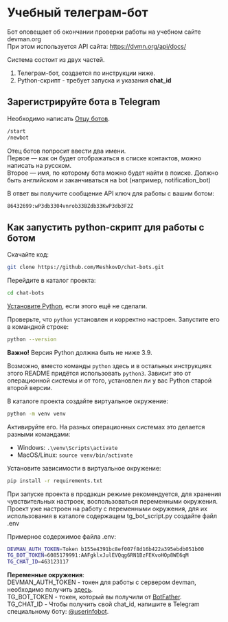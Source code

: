 # Учебный телеграм-бот


Бот оповещает об окончании проверки работы на учебном сайте devman.org  
При этом используется API сайта: https://dvmn.org/api/docs/

Система состоит из двух частей. 
1. Телеграм-бот, создается по инструкции ниже. 
2. Python-скрипт - требует запуска и указания **chat_id**


## Зарегистрируйте бота в Telegram
Необходимо написать [Отцу ботов](https://telegram.me/BotFather).  

```sh
/start
/newbot
```
Отец ботов попросит ввести два имени.  
Первое — как он будет отображаться в списке контактов, можно написать на русском.   
Второе — имя, по которому бота можно будет найти в поиске. Должно быть английском и заканчиваться на bot (например, notification_bot)
  
В ответ вы получите сообщение API ключ для работы с вашим ботом:
```sh
86432699:wP3db3304vnrob33BZdb33KwP3db3F2Z
```


## Как запустить python-скрипт для работы с ботом

Скачайте код:
```sh
git clone https://github.com/MeshkovD/chat-bots.git
```

Перейдите в каталог проекта:
```sh
cd chat-bots
```

[Установите Python](https://www.python.org/), если этого ещё не сделали.

Проверьте, что `python` установлен и корректно настроен. Запустите его в командной строке:
```sh
python --version
```
**Важно!** Версия Python должна быть не ниже 3.9.

Возможно, вместо команды `python` здесь и в остальных инструкциях этого README придётся использовать `python3`. Зависит это от операционной системы и от того, установлен ли у вас Python старой второй версии.

В каталоге проекта создайте виртуальное окружение:
```sh
python -m venv venv
```
Активируйте его. На разных операционных системах это делается разными командами:

- Windows: `.\venv\Scripts\activate`
- MacOS/Linux: `source venv/bin/activate`


Установите зависимости в виртуальное окружение:
```sh
pip install -r requirements.txt
```

При запуске проекта в продакшн режиме рекомендуется, для хранения чувствительных настроек, воспользоваться переменными окружения. Проект уже настроен на работу с переменными окружения, для их использования в каталоге содержащем tg_bot_script.py создайте файл .env

Примерное содержимое файла .env:
```sh
DEVMAN_AUTH_TOKEN=Token b155e4391bc8ef007f8d16b422a395ebdb051b00
TG_BOT_TOKEN=6085179991:AAFgklxJulEVQqg6RN1BzFEKvoHOp8WE6qM
TG_CHAT_ID=463123117
```
**Переменные окружения**:  
DEVMAN_AUTH_TOKEN - токен для работы с сервером devman, необходимо получить [здесь](https://dvmn.org/api/docs/).  
TG_BOT_TOKEN - токен, который вы получили от  [BotFather](https://t.me/BotFather).  
TG_CHAT_ID - Чтобы получить свой chat_id, напишите в Telegram специальному боту: [@userinfobot](https://telegram.me/userinfobot).
